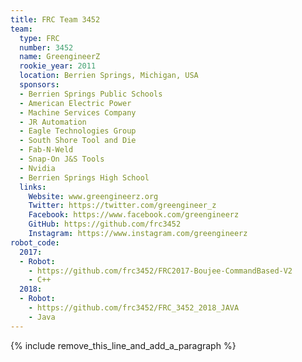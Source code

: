```yaml
---
title: FRC Team 3452
team:
  type: FRC
  number: 3452
  name: GreengineerZ
  rookie_year: 2011
  location: Berrien Springs, Michigan, USA
  sponsors:
  - Berrien Springs Public Schools
  - American Electric Power
  - Machine Services Company
  - JR Automation
  - Eagle Technologies Group
  - South Shore Tool and Die
  - Fab-N-Weld
  - Snap-On J&S Tools
  - Nvidia
  - Berrien Springs High School
  links:
    Website: www.greengineerz.org
    Twitter: https://twitter.com/greengineer_z
    Facebook: https://www.facebook.com/greengineerz
    GitHub: https://github.com/frc3452
    Instagram: https://www.instagram.com/greengineerz
robot_code:
  2017:
  - Robot:
    - https://github.com/frc3452/FRC2017-Boujee-CommandBased-V2
    - C++
  2018:
  - Robot:
    - https://github.com/frc3452/FRC_3452_2018_JAVA
    - Java
---
```


{% include remove_this_line_and_add_a_paragraph %}